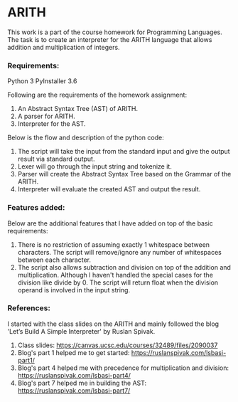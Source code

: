 # ARITH
This work is a part of the course homework for Programming Languages. The task is to create an interpreter for the ARITH language that allows addition and multiplication of integers.

### Requirements:
Python 3
PyInstaller 3.6

Following are the requirements of the homework assignment:
1. An Abstract Syntax Tree (AST) of ARITH.
2. A parser for ARITH.
3. Interpreter for the AST.


Below is the flow and description of the python code:
1. The script will take the input from the standard input and give the output result via standard output.
2. Lexer will go through the input string and tokenize it.
3. Parser will create the Abstract Syntax Tree based on the Grammar of the ARITH.
4. Interpreter will evaluate the created AST and output the result.


### Features added:
Below are the additional features that I have added on top of the basic requirements:

1. There is no restriction of assuming exactly 1 whitespace between characters. The script will remove/ignore any number of whitespaces between each character.
2. The script also allows subtraction and division on top of the addition and multiplication. Although I haven't handled the special cases for the division like divide by 0. The script will return float when the division operand is involved in the input string.


### References:
I started with the class slides on the ARITH and mainly followed the blog 'Let’s Build A Simple Interpreter' by Ruslan Spivak.

1. Class slides: https://canvas.ucsc.edu/courses/32489/files/2090037
2. Blog's part 1 helped me to get started: https://ruslanspivak.com/lsbasi-part1/
3. Blog's part 4 helped me with precedence for multiplication and division: https://ruslanspivak.com/lsbasi-part4/
4. Blog's part 7 helped me in building the AST: https://ruslanspivak.com/lsbasi-part7/

